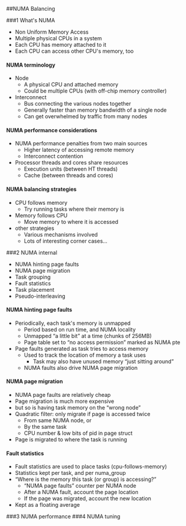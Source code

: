 
##NUMA Balancing

###1 What's NUMA
- Non Uniform Memory Access     
- Multiple physical CPUs in a system     
- Each CPU has memory attached to it  
- Each CPU can access other CPU's memory, too  

#### NUMA terminology

- Node  
	- A physical CPU and attached memory  
	- Could be multiple CPUs (with off-chip memory controller)  
- Interconnect   
	- Bus connecting the various nodes together  
	- Generally faster than memory bandwidth of a single node  
	- Can get overwhelmed by traffic from many nodes  

####  NUMA performance considerations
- NUMA performance penalties from two main sources
	- Higher latency of accessing remote memory
	- Interconnect contention
- Processor threads and cores share resources
	- Execution units (between HT threads)
	- Cache (between threads and cores)   

#### NUMA balancing strategies
- CPU follows memory
	- Try running tasks where their memory is
- Memory follows CPU
	- Move memory to where it is accessed
- other strategies 
	- Various mechanisms involved
	- Lots of interesting corner cases...

###2 NUMA internal

- NUMA hinting page faults
- NUMA page migration
- Task grouping
- Fault statistics
- Task placement
- Pseudo-interleaving

#### NUMA hinting page faults
- Periodically, each task's memory is unmapped
	- Period based on run time, and NUMA locality
	- Unmapped “a little bit” at a time (chunks of 256MB)
	- Page table set to “no access permission” marked as NUMA pte
- Page faults generated as task tries to access memory
	- Used to track the location of memory a task uses
		- Task may also have unused memory “just sitting around”
	- NUMA faults also drive NUMA page migration

#### NUMA page migration
- NUMA page faults are relatively cheap
- Page migration is much more expensive
-	 but so is having task memory on the “wrong node”
- Quadratic filter: only migrate if page is accessed twice
	- From same NUMA node, or
	- By the same task
	- CPU number & low bits of pid in page struct
- Page is migrated to where the task is running

####  Fault statistics
- Fault statistics are used to place tasks (cpu-follows-memory)   
- Statistics kept per task, and per numa_group    
- “Where is the memory this task (or group) is accessing?”   
	-  “NUMA page faults” counter per NUMA node    
	-  After a NUMA fault, account the page location   
	-  If the page was migrated, account the new location   
-  Kept as a floating average    

###3 NUMA performance
###4 NUMA tuning

